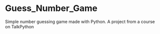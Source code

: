 # Guess_Number_Game
Simple number guessing game made with Python. A project from a course on TalkPython
